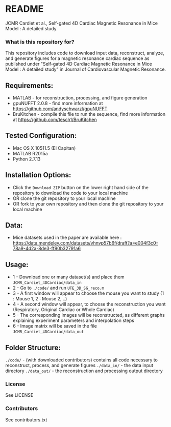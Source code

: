 # README #

JCMR Cardiet et al., Self-gated 4D Cardiac Magnetic Resonance in Mice Model : A detailed study


### What is this repository for? ###
This repository includes code to download input data, reconstruct, analyze, and generate figures for a magnetic resonance cardiac sequence as published under "Self-gated 4D Cardiac Magnetic Resonance in Mice Model : A detailed study" in Journal of Cardiovascular Magnetic Resonance.

Requirements:
-------------
* MATLAB  - for reconstruction, processing, and figure generation
* gpuNUFFT 2.0.8 - find more information at https://github.com/andyschwarzl/gpuNUFFT 
* BruKitchen - compile this file to run the sequence, find more information at https://github.com/tesch1/BruKitchen

Tested Configuration:
---------------------
* Mac OS X 10511.5 (El Capitan)
* MATLAB R2015a
* Python 2.7.13

Installation Options:
---------------------
* Click the `Download ZIP` button on the lower right hand side of the repository to download the code to your local machine
* OR clone the git repository to your local machine
* OR fork to your own repository and then clone the git repository to your local machine

Data:
------
* Mice datasets used in the paper are available here : https://data.mendeley.com/datasets/vhnvp57b6f/draft?a=e004f3c0-78a9-4d2a-8de3-ff90b32791a6

Usage:
------
* 1 - Download one or many dataset(s) and place them `JCMR_Cardiet_4DCardiac/data_in`
* 2 - Go to `./code/` and run `UTE_3D_SG_reco.m`
* 3 - A first window will appear to choose the mouse you want to study (1 : Mouse 1, 2 : Mouse 2, ..)
* 4 - A second window will appear, to choose the reconstruction you want (Respiratory, Original Cardiac or Whole Cardiac)
* 5 - The corresponding images will be reconstructed, as different graphs explaining experiment parameters and interpolation steps
* 6 - Image matrix will be saved in the file `JCMR_Cardiet_4DCardiac/data_out`

Folder Structure:
--------

`./code/` - (with downloaded contributors) contains all code necessary to reconstruct, process, and generate figures
`./data_in/` - the data input directory
`./data_out/` - the reconstruction and processing output directory

### License ###

See LICENSE

### Contributors ###

See contributors.txt


